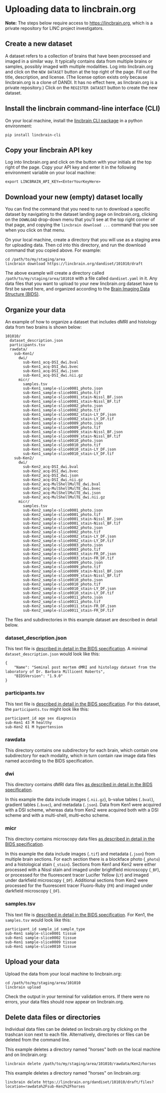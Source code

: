 # Uploading data to lincbrain.org
**Note:** The steps below require access to https://lincbrain.org, which is a private repository for LINC project investigators.

## Create a new dataset
A dataset refers to a collection of brains that have been processed and imaged in a similar way. It typically contains data from multiple brains or samples, possibly imaged with multiple modalities. Log into lincbrain.org and click on the `NEW DATASET` button at the top right of the page. Fill out the title, description, and license. (The license option exists only because lincbrain.org is a clone of DANDI. It has no effect here, as lincbrain.org is a private repository.) Click on the `REGISTER DATASET` button to create the new dataset.

## Install the lincbrain command-line interface (CLI)
On your local machine, install the [lincbrain CLI package](https://pypi.org/project/lincbrain-cli/) in a python environment:

`pip install lincbrain-cli`

## Copy your lincbrain API key
Log into lincbrain.org and click on the button with your initials at the top right of the page. Copy your API key and enter it in the following environment variable on your local machine:

`export LINCBRAIN_API_KEY=<EnterYourKeyHere>`

## Download your new (empty) dataset locally
You can find the command that you need to run to download a specific dataset by navigating to the dataset landing page on lincbrain.org, clicking on the `DOWNLOAD` drop-down menu that you'll see at the top right corner of that page, and copying the `lincbrain download ...` command that you see when you click on that menu. 

On your local machine, create a directory that you will use as a staging area for uploading data. Then cd into this directory, and run the download command that you copied above. For example:
```
cd /path/to/my/staging/area
lincbrain download https://lincbrain.org/dandiset/101010/draft
```

The above example will create a directory called `/path/to/my/staging/area/101010` with a file called `dandiset.yaml` in it. Any data files that you want to upload to your new lincbrain.org dataset have to first be saved here, and organized according to the [Brain Imaging Data Structure (BIDS)](https://bids-specification.readthedocs.io/).

## Organize your data
An example of how to organize a dataset that includes dMRI and histology data from two brains is shown below:

```
101010/
  dataset_description.json
  participants.tsv
  rawdata/
    sub-Ken1/
      dwi/
        sub-Ken1_acq-DSI_dwi.bval
        sub-Ken1_acq-DSI_dwi.bvec
        sub-Ken1_acq-DSI_dwi.json
        sub-Ken1_acq-DSI_dwi.nii.gz
      micr/
        samples.tsv
        sub-Ken1_sample-slice0001_photo.json
        sub-Ken1_sample-slice0001_photo.tif
        sub-Ken1_sample-slice0001_stain-Nissl_BF.json
        sub-Ken1_sample-slice0001_stain-Nissl_BF.tif
        sub-Ken1_sample-slice0002_photo.json
        sub-Ken1_sample-slice0002_photo.tif
        sub-Ken1_sample-slice0002_stain-LY_DF.json
        sub-Ken1_sample-slice0002_stain-LY_DF.tif
        sub-Ken1_sample-slice0009_photo.json
        sub-Ken1_sample-slice0009_photo.tif
        sub-Ken1_sample-slice0009_stain-Nissl_BF.json
        sub-Ken1_sample-slice0009_stain-Nissl_BF.tif
        sub-Ken1_sample-slice0010_photo.json
        sub-Ken1_sample-slice0010_photo.tif
        sub-Ken1_sample-slice0010_stain-LY_DF.json
        sub-Ken1_sample-slice0010_stain-LY_DF.tif
    sub-Ken2/  
      dwi/
        sub-Ken2_acq-DSI_dwi.bval
        sub-Ken2_acq-DSI_dwi.bvec
        sub-Ken2_acq-DSI_dwi.json
        sub-Ken2_acq-DSI_dwi.nii.gz
        sub-Ken2_acq-MulShellMulTE_dwi.bval
        sub-Ken2_acq-MulShellMulTE_dwi.bvec
        sub-Ken2_acq-MulShellMulTE_dwi.json
        sub-Ken2_acq-MulShellMulTE_dwi.nii.gz
      micr/
        samples.tsv
        sub-Ken2_sample-slice0001_photo.json
        sub-Ken2_sample-slice0001_photo.tif
        sub-Ken2_sample-slice0001_stain-Nissl_BF.json
        sub-Ken2_sample-slice0001_stain-Nissl_BF.tif
        sub-Ken2_sample-slice0002_photo.json
        sub-Ken2_sample-slice0002_photo.tif
        sub-Ken2_sample-slice0002_stain-LY_DF.json
        sub-Ken2_sample-slice0002_stain-LY_DF.tif
        sub-Ken2_sample-slice0003_photo.json
        sub-Ken2_sample-slice0003_photo.tif
        sub-Ken2_sample-slice0003_stain-FR_DF.json
        sub-Ken2_sample-slice0003_stain-FR_DF.tif
        sub-Ken2_sample-slice0009_photo.json
        sub-Ken2_sample-slice0009_photo.tif
        sub-Ken2_sample-slice0009_stain-Nissl_BF.json
        sub-Ken2_sample-slice0009_stain-Nissl_BF.tif
        sub-Ken2_sample-slice0010_photo.json
        sub-Ken2_sample-slice0010_photo.tif
        sub-Ken2_sample-slice0010_stain-LY_DF.json
        sub-Ken2_sample-slice0010_stain-LY_DF.tif
        sub-Ken2_sample-slice0011_photo.json
        sub-Ken2_sample-slice0011_photo.tif
        sub-Ken2_sample-slice0011_stain-FR_DF.json
        sub-Ken2_sample-slice0011_stain-FR_DF.tif
```

The files and subdirectories in this example dataset are described in detail below.

### dataset_description.json
This text file is [described in detail in the BIDS specification](https://bids-specification.readthedocs.io/en/stable/modality-agnostic-files.html#dataset_descriptionjson). A minimal `dataset_description.json` would look like this:

```
{
	"Name": "Seminal post mortem dMRI and histology dataset from the laboratory of Dr. Barbara Millicent Roberts",
	"BIDSVersion": "1.9.0"
}
```

### participants.tsv
This text file is [described in detail in the BIDS specification](https://bids-specification.readthedocs.io/en/stable/modality-agnostic-files.html#participants-file). For this dataset, the `participants.tsv` might look like this:

```
participant_id age sex diagnosis
sub-Ken1 43 M healthy
sub-Ken2 61 M hypertension
```

### rawdata
This directory contains one subdirectory for each brain, which contain one subdirectory for each modality, which in turn contain raw image data files named according to the BIDS specification.

### dwi
This directory contains dMRI data files [as described in detail in the BIDS specification](https://bids-specification.readthedocs.io/en/stable/modality-specific-files/magnetic-resonance-imaging-data.html#diffusion-imaging-data). 

In this example the data include images (`.nii.gz`), b-value tables (`.bval`), gradient tables (`.bvec`), and metadata (`.json`). Data from Ken1 were acquired with a DSI scheme, whereas data from Ken2 were acquired both with a DSI scheme and with a multi-shell, multi-echo scheme.

### micr
This directory contains microscopy data files [as described in detail in the BIDS specification](https://bids-specification.readthedocs.io/en/stable/modality-specific-files/microscopy.html).

In this example the data include images (`.tif`) and metadata (`.json`) from multiple brain sections. For each section there is a blockface photo (`_photo`) and a histological stain (`_stain`). Sections from Ken1 and Ken2 were either processed with a Nissl stain and imaged under brightfield microscopy (`_BF`), or processed for the fluorescent tracer Lucifer Yellow (`LY`) and imaged under darkfield microscopy (`_DF`). Additional sections from Ken2 were processed for the fluorescent tracer Fluoro-Ruby (`FR`) and imaged under darkfield microscopy (`_DF`).

### samples.tsv
This text file is [described in detail in the BIDS specification](https://bids-specification.readthedocs.io/en/stable/modality-agnostic-files.html#samples-file). For Ken1, the `samples.tsv` would look like this:

```
participant_id sample_id sample_type
sub-Ken1 sample-slice0001 tissue
sub-Ken1 sample-slice0002 tissue
sub-Ken1 sample-slice0009 tissue
sub-Ken1 sample-slice0010 tissue
```

## Upload your data
Upload the data from your local machine to lincbrain.org:

```
cd /path/to/my/staging/area/101010
lincbrain upload
```

Check the output in your terminal for validation errors. If there were no errors, your data files should now appear on lincbrain.org.

## Delete data files or directories
Individual data files can be deleted on lincbrain.org by clicking on the trashcan icon next to each file. Alternatively, directories or files can be deleted from the command line.

This example deletes a directory named "horses" both on the local machine and on lincbrain.org:
```
lincbrain delete /path/to/my/staging/area/101010/rawdata/Ken2/horses
```

This example deletes a directory named "horses" on lincbrain.org:
```
lincbrain delete https://lincbrain.org/dandiset/101010/draft/files?location=rawdata%2Fsub-Ken2%2Fhorses
```
